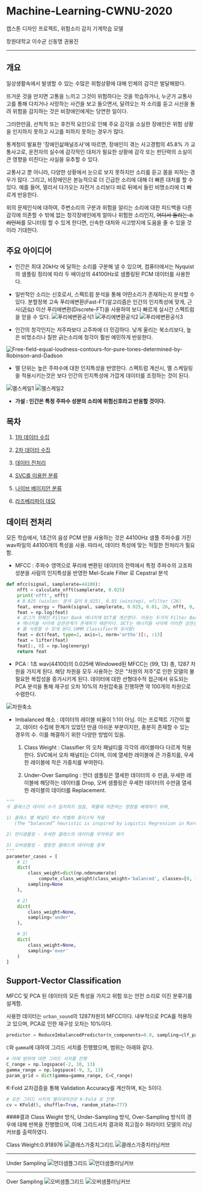 # Machine-Learning-CWNU-2020
캡스톤 디자인 프로젝트, 위험소리 감지 기계학습 모델

창원대학교 이수균 신동명 권용진
***
## 개요
일상생활속에서 발생할 수 있는 수많은 위험상황에 대해 인체의 감각은 발달해왔다. 

뜨거운 것을 만지면 고통을 느끼고 그것이 위험하다는 것을 학습하거나, 누군가 교통사고를 통해 다치거나 사망하는 사건을 보고 들으면서, 
달려오는 차 소리를 듣고 시선을 돌려 위험을 감지하는 것은 비장애인에게는 당연한 일이다.

그러한만큼, 선척적 또는 후천적 요인으로 인해 주요 감각을 소실한 장애인은 위험 상황을 인지하지 못하고 사고를 피하지 못하는 경우가 많다. 

통계청이 발표한 '장애인삶패널조사'에 따르면, 장애인이 겪는 사고경험의 45.8% 가 교통사고로, 
운전자의 실수에 감각적인 대처가 필요한 상황에 감각 또는 판단력의 소실이 큰 영향을 미친다는 사실을 유추할 수 있다.

교통사고 뿐 아니라, 다양한 상황에서 눈으로 보지 못하지만 소리를 듣고 몸을 피하는 경우가 많다. 
그리고, 비장애인은 본능적으로 더 긴급한 소리에 대해 더 빠른 대처를 할 수 있다. 
예를 들어, 멀리서 다가오는 자전거 소리보다 바로 뒤에서 들린 비명소리에 더 빠르게 반응한다.

위의 문제인식에 대하여, 주변소리의 구분과 위험을 알리는 소리에 대한 피드백을 다른 감각에 의존할 수 밖에 없는 청각장애인에게 얼마나 위험한 소리인지, 
~~어디서 들리는 소리인지~~를 모니터링 할 수 있게 한다면, 신속한 대처와 사고방지에 도움을 줄 수 있을 것이라 기대한다.

## 주요 아이디어
* 인간은 최대 20kHz 에 달하는 소리를 구분해 낼 수 있으며, 
컴퓨터에서는 Nyquist의 샘플링 정리에 따라 두 배이상의 44100Hz로 샘플링된 PCM 데이터를 사용한다.

* 일반적인 소리는 신호로서, 스펙트럼 분석을 통해 어떤소리가 존재하는지 분석할 수 있다. 분할정복 고속 푸리에변환(Fast-FT)알고리즘은 인간의 인지특성에 맞게,
근사(近似) 이산 푸리에변환(Discrete-FT)을 사용하여 보다 빠르게 실시간 스펙트럼을 얻을 수 있다.
![푸리에변환공식1](https://wikimedia.org/api/rest_v1/media/math/render/svg/253f90a6b793c8fc0ba9e1ef927522dc25c70ac3)
![푸리에변환공식2](https://wikimedia.org/api/rest_v1/media/math/render/svg/bba090ede851d85ebb00cdc673577508a26c8606)
![푸리에변환공식3](https://wikimedia.org/api/rest_v1/media/math/render/svg/9af88a21f9f2a2626c6005f54a85ad8db7efee77)

* 인간의 청각인지는 저주파보다 고주파에 더 민감하다. 낮게 울리는 북소리보다, 높은 비명소리나 칠판 긁는소리에 청각이 훨씬 예민하게 반응한다.

![Free-field-equal-loudness-contours-for-pure-tones-determined-by-Robinson-and-Dadson](https://www.researchgate.net/profile/Scott_Sommerfeldt/publication/12083368/figure/fig1/AS:282318360072192@1444321351008/Free-field-equal-loudness-contours-for-pure-tones-determined-by-Robinson-and-Dadson-in.png)

* 멜 단위는 높은 주파수에 대한 인지특성을 반영한다. 
스펙트럼 계산시, 멜 스케일링을 적용시키는것은 보다 인간의 인지특성에 가깝게 데이터를 조정하는 것이 된다.

![멜스케일1](https://wikimedia.org/api/rest_v1/media/math/render/svg/2e8a48e66fa73f33901e824ceb1ad6009007ffda)
![멜스케일2](https://upload.wikimedia.org/wikipedia/commons/thumb/a/aa/Mel-Hz_plot.svg/900px-Mel-Hz_plot.svg.png)

* __가설 : 인간은 특정 주파수 성분의 소리에 위험신호라고 반응할 것이다.__


## 목차
1. [1차 데이터 수집](https://github.com/RandomlyChristen/Machine-Learning-CWNU-2020/tree/master/sound)

1. [2차 데이터 수집](https://github.com/RandomlyChristen/Machine-Learning-CWNU-2020/tree/master/urban_sound)

1. [데이터 전처리](#pre-process)

1. [SVC를 이용한 분류](#svc)

1. [나이브 베이지안 분류](https://github.com/RandomlyChristen/Machine-Learning-CWNU-2020)

1. [라즈베리파이 데모](https://github.com/RandomlyChristen/Machine-Learning-CWNU-2020)


<a id='pre-process'></a>
## 데이터 전처리
모든 학습에서, 1초간의 음성 PCM 만을 사용하는 것은 44100Hz 샘플 주파수를 가진 wav파일의 44100개의 특성을 사용.
따라서, 데이터 특성에 맞는 적절한 전처리가 필요함.

* MFCC : 주파수 영역으로 푸리에 변환된 데이터의 전력에서 특정 주파수의 고조파 성분을 사람의 인지특성을 반영한 Mel-Scale Filter
로 Cepstral 분석
```python
def mfcc(signal, samplerate=44100):
    nfft = calculate_nfft(samplerate, 0.025)
    print('nfft', nfft)
    # 0.025 (winlen: 분석 길이 0.025), 0.01 (winstep), nfilter (26)
    feat, energy = fbank(signal, samplerate, 0.025, 0.01, 26, nfft, 0, None, 0.97, lambda x: np.ones((x,)))
    feat = np.log(feat)
    # 로그가 취해진 Filter Bank 에너지에 DCT를 계산한다. 이유는 두가지 Filter Bank는 모두 Overlapping 되어 있기 때문에 Filter Bank
    # 에너지들 사이에 상관관계가 존재하기 때문이다. DCT는 에너지들 사이에 이러한 상관관계를 분리 해주는 역할을 하며, 따라서 Diagonal Covariance Matrice
    # 를 사용할 수 있게 된다.(HMM Classifier와 유사함)
    feat = dct(feat, type=2, axis=1, norm='ortho')[:, :13]
    feat = lifter(feat)
    feat[:, 0] = np.log(energy)
    return feat
```

* PCA : 1초 wav(44100)의 0.025배 Windowed된 MFCC는 (99, 13) 총, 1287 차원을 가지게 된다.
해당 차원을 모두 사용하는 것은 "차원의 저주"로 인한 모델의 불필요한 복잡성을 증가시키게 된다.
데이터에 대한 선형대수적 접근에서 유도되는 PCA 분석을 통해 재구성 오차 10%의 
차원압축을 진행하면 약 100개의 차원으로 수렴한다.

![차원축소](https://github.com/RandomlyChristen/Machine-Learning-CWNU-2020/blob/master/result_plot/reduce-svc/predict_result/0.png)

* Imbalanced 해소 : 데이터의 레이블 비율이 1:1이 아님. 이는 프로젝트 기간이 짧고, 데이터 수집에 한계가
있었던 만큼 아쉬운 부분이지만, 충분히 존재할 수 있는 경우의 수. 이를 해결하기 위한 다양한 방법이 있음. 

    1. Class Weight : Classifier 의 오차 패널티를 각각의 레이블마다 다르게 적용한다.
    SVC에서 오차 패널티는 C이며, 이에 열세한 레이블에 큰 가중치를, 우세한 레이블에 작은 가중치를 부여한다. 
    
    1. Under-Over Sampling : 언더 샘플링은 열세한 데이터의 수 만큼, 우세한 레이블에 해당하는 데이터를 Drop,
    오버 샘플링은 우세한 데이터의 수만큼 열세한 레이블의 데이터를 Replacement. 
    
```python
"""
두 클래스간 데이터 수가 일치하지 않음, 확률에 의존하는 영향을 배제하기 위해,

1) 클래스 별 패널티 계수 차별화 휴리스틱 적용
   (The “balanced” heuristic is inspired by Logistic Regression in Rare Events Data, King, Zen, 2001.)

2) 언더샘플링 - 우세한 클래스의 데이터를 무작위로 제거

3) 오버샘플링 - 열등한 클래스의 데이터를 중복
"""
parameter_cases = [
    # 1)
    dict(
        class_weight=dict(np.ndenumerate(
            compute_class_weight(class_weight='balanced', classes=[0, 1], y=y_origin))),
        sampling=None
    ),

    # 2)
    dict(
        class_weight=None,
        sampling='under'
    ),

    # 3)
    dict(
        class_weight=None,
        sampling='over'
    )
]
```


<a id='svc'></a>
## Support-Vector Classification
MFCC 및 PCA 된 데이터의 모든 특성을 가지고 위험 또는 안전 소리로 이진 분류기를 설계함.

사용한 데이터는 `urban_sound`의 1287차원의 MFCC이다. 내부적으로 PCA를 적용하고 있으며, PCA로 인한
재구성 오차는 10%이다.

```python
predictor = ReduceImbalancedPredictor(n_components=0.9, sampling=clf_params['sampling'], random_state=999)
``` 

`C`와 `gamma`에 대하여 그리드 서치를 진행했으며, 범위는 아래와 같다.
```python
# 아래 범위에 대한 그리드 서치를 진행
C_range = np.logspace(-2, 10, 13)
gamma_range = np.logspace(-9, 3, 13)
param_grid = dict(gamma=gamma_range, C=C_range)
```

K-Fold 교차검증을 통해 Validation Accuracy를 계산하며, K는 5이다.
```python
# 모든 그리드 서치의 밸리데이션은 K-Fold 로 진행
cv = KFold(5, shuffle=True, random_state=777)
``` 

####결과 
Class Weight 방식, Under-Sampling 방식, Over-Sampling 방식의 경우에 대해 반복을 진행했으며,
이에 그리드서치 결과와 최고점수 파라미터 모델의 러닝커브를 출력하였다.

Class Weight:0.918976
![클래스가중치그리드](https://github.com/RandomlyChristen/Machine-Learning-CWNU-2020/blob/master/result_plot/reduce-svc/grid-validation_weighted%40balanced-C%401.000000-gamma%400.001000-score%400.918976.png)
![클래스가중치러닝커브](https://github.com/RandomlyChristen/Machine-Learning-CWNU-2020/blob/master/result_plot/reduce-svc/learning-curve_weighted%40balanced-C%401.000000-gamma%400.001000-score%400.918976.png)

***

Under Sampling 
![언더샘플그리드](https://github.com/RandomlyChristen/Machine-Learning-CWNU-2020/blob/master/result_plot/reduce-svc/grid-validation_weighted%40none-C%401.000000-gamma%400.001000-score%400.866984.png)
![언더샘플러닝커브](https://github.com/RandomlyChristen/Machine-Learning-CWNU-2020/blob/master/result_plot/reduce-svc/learning-curve_weighted%40none-C%401.000000-gamma%400.001000-score%400.866984.png)

***

Over Sampling
![오버샘플그리드](https://github.com/RandomlyChristen/Machine-Learning-CWNU-2020/blob/master/result_plot/reduce-svc/grid-validation_weighted%40none-C%4010.000000-gamma%400.001000-score%400.969781.png)
![오버샘플러닝커브](https://github.com/RandomlyChristen/Machine-Learning-CWNU-2020/blob/master/result_plot/reduce-svc/learning-curve_weighted%40none-C%4010.000000-gamma%400.001000-score%400.969781.png)
